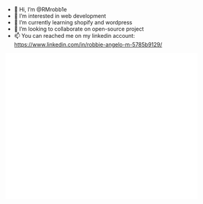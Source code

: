 - 👋 Hi, I’m @RMrobb1e
- 👀 I’m interested in web development
- 🌱 I’m currently learning shopify and wordpress
- 💞️ I’m looking to collaborate on open-source project
- 📫 You can reached me on my linkedin account: https://www.linkedin.com/in/robbie-angelo-m-5785b9129/

![Metrics](https://github.com/RMrobb1e/RMrobb1e/blob/main/github-metrics.svg)


<!---
RMrobb1e/RMrobb1e is a ✨ special ✨ repository because its `README.md` (this file) appears on your GitHub profile.
You can click the Preview link to take a look at your changes.
--->
